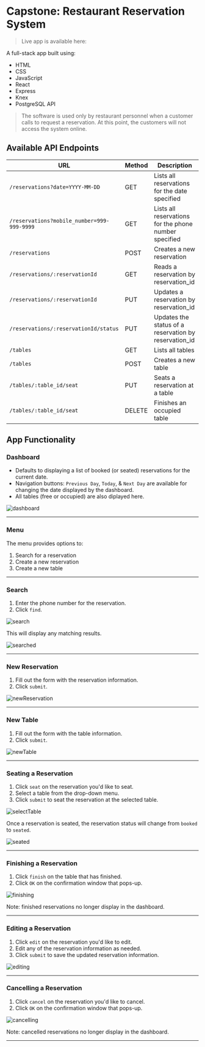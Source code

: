 # Capstone: Restaurant Reservation System


> Live app is available here:  

A full-stack app built using:
- HTML
- CSS
- JavaScript
- React
- Express
- Knex
- PostgreSQL API

> The software is used only by restaurant personnel when a customer calls to request a reservation.
> At this point, the customers will not access the system online.


## Available API Endpoints

| URL | Method | Description |
| ---------------- | ----- | ---------------------------------------------------------------- |
| `/reservations?date=YYYY-MM-DD` | GET | Lists all reservations for the date specified |
| `/reservations?mobile_number=999-999-9999` | GET | Lists all reservations for the phone number specified |
| `/reservations` | POST | Creates a new reservation |
| `/reservations/:reservationId` | GET | Reads a reservation by reservation_id |
| `/reservations/:reservationId` | PUT | Updates a reservation by reservation_id |
| `/reservations/:reservationId/status` | PUT | Updates the status of a reservation by reservation_id  |
| `/tables` | GET | Lists all tables |
| `/tables` | POST | Creates a new table |
| `/tables/:table_id/seat` | PUT | Seats a reservation at a table |
| `/tables/:table_id/seat` | DELETE | Finishes an occupied table |

## App Functionality

### Dashboard

- Defaults to displaying a list of booked (or seated) reservations for the current date.  
- Navigation buttons: `Previous Day`, `Today`, & `Next Day` are available for changing the date displayed by the dashboard.
- All tables (free or occupied) are also diplayed here.

![dashboard](./front-end/screenshots/Dashboard.png)

---

### Menu

The menu provides options to:
1. Search for a reservation
2. Create a new reservation 
3. Create a new table

---

### Search

1. Enter the phone number for the reservation.
1. Click `find`.

![search](./front-end/screenshots/searchBefore.png)

This will display any matching results.

![searched](./front-end/screenshots/searchAfter.png)

---

### New Reservation

1. Fill out the form with the reservation information.
1. Click `submit`.

![newReservation](./front-end/screenshots/MakeReservation.png)

---

### New Table

1. Fill out the form with the table information.
1. Click `submit`.

![newTable](./front-end/screenshots/makeATable.png)

---

### Seating a Reservation

1. Click `seat` on the reservation you'd like to seat.
1. Select a table from the drop-down menu.
1. Click `submit` to seat the reservation at the selected table.

![selectTable](./front-end/screenshots/seatingPage.png)

Once a reservation is seated, the reservation status will change from `booked` to `seated`.

![seated](./front-end/screenshots/seatSubmit.png)

---

### Finishing a Reservation

1. Click `finish` on the table that has finished.
1. Click `OK` on the confirmation window that pops-up.

![finishing](./front-end/screenshots/finishedTable.png)

Note: finished reservations no longer display in the dashboard.

---

### Editing a Reservation

1. Click `edit` on the reservation you'd like to edit.
1. Edit any of the reservation information as needed.
1. Click `submit` to save the updated reservation information.

![editing](./front-end/screenshots/editReservation.png)

---

### Cancelling a Reservation

1. Click `cancel` on the reservation you'd like to cancel.
1. Click `OK` on the confirmation window that pops-up.

![cancelling](./front-end/screenshots/cancelReservation.png)

Note: cancelled reservations no longer display in the dashboard.

---


